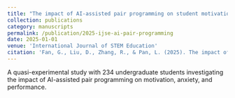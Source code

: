 ```yaml
---
title: "The impact of AI-assisted pair programming on student motivation, programming anxiety, collaborative learning, and programming performance: a comparative study with traditional pair programming and individual approaches"
collection: publications
category: manuscripts
permalink: /publication/2025-ijse-ai-pair-programming
date: 2025-01-01
venue: 'International Journal of STEM Education'
citation: 'Fan, G., Liu, D., Zhang, R., & Pan, L. (2025). The impact of AI-assisted pair programming on student motivation, programming anxiety, collaborative learning, and programming performance: a comparative study with traditional pair programming and individual approaches. <i>International Journal of STEM Education, 12</i>(1), 16.'
---
```


A quasi-experimental study with 234 undergraduate students investigating the impact of AI-assisted pair programming on motivation, anxiety, and performance.

